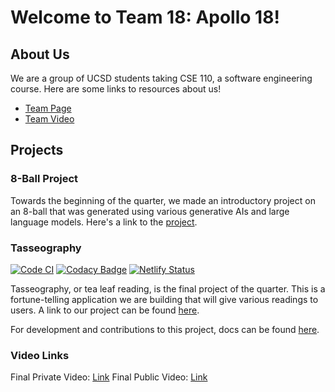# Welcome to Team 18: Apollo 18!

## About Us

We are a group of UCSD students taking CSE 110, a software engineering course. Here are some links to resources about us!

-   [Team Page](https://cse110-sp23-group18.github.io/cse110-sp23-group18/admin/team)
-   [Team Video](https://youtu.be/QWd9Dn5re64)

## Projects

### 8-Ball Project

Towards the beginning of the quarter, we made an introductory project on an 8-ball that was generated using various generative AIs and large language models. Here's a link to the [project](https://cse110-sp23-group18.github.io/cse110-sp23-group18/8ballapp/eightball.html).

### Tasseography

[![Code CI](https://github.com/cse110-sp23-group18/cse110-sp23-group18/actions/workflows/code-ci.yml/badge.svg)](https://github.com/cse110-sp23-group18/cse110-sp23-group18/actions/workflows/code-ci.yml) [![Codacy Badge](https://app.codacy.com/project/badge/Grade/dc9232fe7fd340b7b4848cc51123380b)](https://app.codacy.com/gh/cse110-sp23-group18/cse110-sp23-group18/dashboard?utm_source=gh&utm_medium=referral&utm_content=&utm_campaign=Badge_grade) [![Netlify Status](https://api.netlify.com/api/v1/badges/857a8c65-7ba5-4510-b08d-38bb7b81d90a/deploy-status)](https://app.netlify.com/sites/apollo18-tealeaves/deploys)

Tasseography, or tea leaf reading, is the final project of the quarter. This is a fortune-telling application we are building that will give various readings to users. A link to our project can be found [here](https://apollo18-tealeaves.netlify.app).

For development and contributions to this project, docs can be found [here](https://cse110-sp23-group18.github.io/cse110-sp23-group18/). 

### Video Links
Final Private Video: [Link](https://youtu.be/QZImNAtB42o)
Final Public Video: [Link](https://youtu.be/_TFZSRZ5Tqc)
